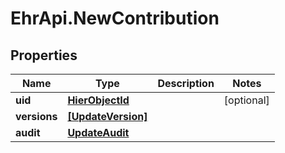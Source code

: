 # EhrApi.NewContribution

## Properties
Name | Type | Description | Notes
------------ | ------------- | ------------- | -------------
**uid** | [**HierObjectId**](HierObjectId.md) |  | [optional] 
**versions** | [**[UpdateVersion]**](UpdateVersion.md) |  | 
**audit** | [**UpdateAudit**](UpdateAudit.md) |  | 

